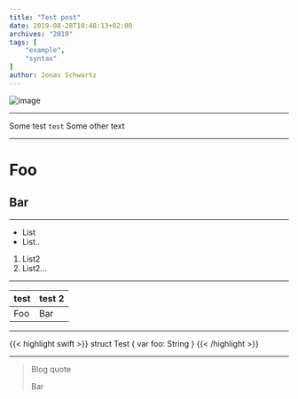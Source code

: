 ```yaml
---
title: "Test post"
date: 2019-08-28T10:48:13+02:00
archives: "2019"
tags: [
    "example",
    "syntax"
]
author: Jonas Schwartz
---
```


![image](/img/test-img.png)

---

Some test `test` Some other text

---

# Foo

## Bar

---

* List
* List..

1. List2
2. List2...

---

| test | test 2 |
| ---- | ------ |
| Foo | Bar |

---

{{< highlight swift >}}
struct Test {
    var foo: String
}
{{< /highlight >}}

---

> Blog quote
> 
> Bar